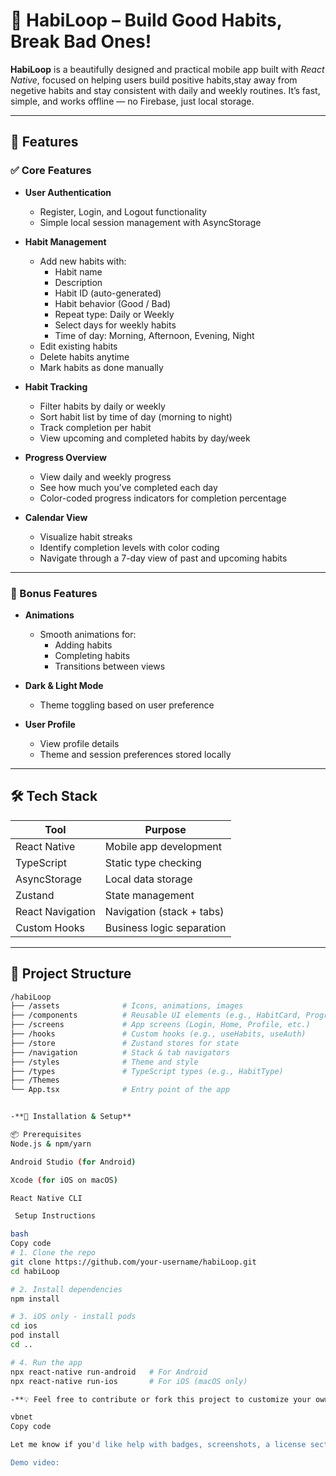 # 🌱 HabiLoop – Build Good Habits, Break Bad Ones!

**HabiLoop** is a beautifully designed and practical mobile app built with *React Native*, focused on helping users build positive habits,stay away from negetive habits and stay consistent with daily and weekly routines. It’s fast, simple, and works offline — no Firebase, just local storage.

---

## 🚀 Features

### ✅ Core Features

- **User Authentication**
  - Register, Login, and Logout functionality
  - Simple local session management with AsyncStorage

- **Habit Management**
  - Add new habits with:
    - Habit name
    - Description
    - Habit ID (auto-generated)
    - Habit behavior (Good / Bad)
    - Repeat type: Daily or Weekly  
    - Select days for weekly habits  
    - Time of day: Morning, Afternoon, Evening, Night
  - Edit existing habits
  - Delete habits anytime
  - Mark habits as done manually

- **Habit Tracking**
  - Filter habits by daily or weekly
  - Sort habit list by time of day (morning to night)
  - Track completion per habit
  - View upcoming and completed habits by day/week

- **Progress Overview**
  - View daily and weekly progress
  - See how much you’ve completed each day
  - Color-coded progress indicators for completion percentage

- **Calendar View**
  - Visualize habit streaks
  - Identify completion levels with color coding
  - Navigate through a 7-day view of past and upcoming habits

---

### 🌟 Bonus Features

- **Animations**
  - Smooth animations for:
    - Adding habits
    - Completing habits
    - Transitions between views

- **Dark & Light Mode**
  - Theme toggling based on user preference

- **User Profile**
  - View profile details
  - Theme and session preferences stored locally

---

## 🛠 Tech Stack

| Tool             | Purpose                          |
|------------------|----------------------------------|
| React Native     | Mobile app development           |
| TypeScript       | Static type checking             |
| AsyncStorage     | Local data storage               |
| Zustand          | State management                 |
| React Navigation | Navigation (stack + tabs)        |
| Custom Hooks     | Business logic separation        |

---

## 📂 Project Structure

```bash
/habiLoop
├── /assets              # Icons, animations, images
├── /components          # Reusable UI elements (e.g., HabitCard, ProgressBar)
├── /screens             # App screens (Login, Home, Profile, etc.)
├── /hooks               # Custom hooks (e.g., useHabits, useAuth)
├── /store               # Zustand stores for state
├── /navigation          # Stack & tab navigators
├── /styles              # Theme and style  
├── /types               # TypeScript types (e.g., HabitType)
├── /Themes
└── App.tsx              # Entry point of the app


-**📲 Installation & Setup**

📦 Prerequisites
Node.js & npm/yarn

Android Studio (for Android)

Xcode (for iOS on macOS)

React Native CLI

 Setup Instructions

bash
Copy code
# 1. Clone the repo
git clone https://github.com/your-username/habiLoop.git
cd habiLoop

# 2. Install dependencies
npm install

# 3. iOS only - install pods
cd ios
pod install
cd ..

# 4. Run the app
npx react-native run-android   # For Android
npx react-native run-ios       # For iOS (macOS only)

-**💡 Feel free to contribute or fork this project to customize your own version of HabiLoop!**

vbnet
Copy code

Let me know if you'd like help with badges, screenshots, a license section, or cont

Demo video: